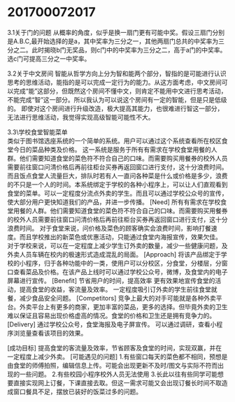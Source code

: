# 201700072017
3.1关于门的问题
从概率的角度，似乎是换一扇门更有可能中奖。假设三扇门分别是A.B.C,最开始选择的是a，其中奖率为三分之一，其他两扇门总共的中奖率为三分之二。此时揭晓b门无奖品，则c门中的中奖率为三分之二，高于a门的中奖率。选c门可提高三分之一中奖率。

3.2关于中文房间
智能从哲学方向上分为智和能两个部分，智指的是可能进行认识思考的思维活动，能指的是可以完成一定行为的能力。从这方面考虑，中文房间可以完成“能”这部分，但既然这个房间不懂中文，则肯定不能用中文进行思考活动，不能完成“智”这一部分。所以我认为可以说这个房间有一定的智能，但是只是低级的。
即使对这个房间进行升级改造，极大提高其能力，也很难进行智这一部分，无法进行思维活动，我觉得实现高级智能可能性不大。

3.3\学校食堂智能菜单\
类似于图书馆选座系统的一个简单的系统。用户可以通过这个系统查看所在校区食堂今日的菜品种类及价格。
这一系统是服务于所有有需求在学校食堂用餐的人群。他们需要知道食堂的菜色符不符合自己的口味。而需要购买用餐券的校外人员需要前往窗口问清价格后再前往柜台买券再返回窗口进行支付，这十分浪费时间。而且饭点食堂人流量巨大，排队时若有人一直问各种菜是什么或价格是多少，浪费的不只是一个人的时间。本系统绑定于学校的各种小程序上，可以让人们直观看到食堂的菜单。可以一定程度分流点外卖的学生。而且可以通过学校公众号的宣传，使大部分用户更快知道我们的产品，并进一步传播。
[Need]
所有有需求在学校食堂用餐的人群。他们需要知道食堂的菜色符不符合自己的口味。而需要购买用餐券的校外人员需要前往窗口问清价格后再前往柜台买券再返回窗口进行支付，这十分浪费时间。
对于食堂来说，问价格及菜色的顾客确实会浪费时间，影响打餐速度。而且学校推出的新菜色或优惠活动，只能通过食堂内海报宣传，效果欠佳。
对于学校来说，可以在一定程度上减少学生订外卖的数量，减少一些健康问题，及外卖人员车辆在校内的极速形式造成混乱的局面。
[Approach]
将该产品绑定于学校的小程序，归于各种功能中的一类，使用户可以分校区，分食堂，分楼层，分窗口查看菜品及价格。在该产品上线时可以通过学校公众号，微博，及食堂内的电子屏幕进行宣传。
[Benefit]
节省用户的时间，提高效率
更有效果地宣传食堂的活动，提高食堂的收益，客流量及效率。
一定程度吸引订外卖的学生前往食堂就餐，减少食品安全问题。
[Competitors]
竞争上最大的对手可能就是各种外卖平台。外卖平台上有更多的商家，更加丰富的菜品，更多的选择。但毕竟外卖的卫生难以保证且容易出现价格虚高的情况。食堂的价格和卫生还是拥有竞争力的。
[Delivery]
通过学校公众号，食堂海报及电子屏宣传。
可以通过调研，查看小程序浏览量查看该项目的效果。


[成功目标]
提高食堂的客流量及效率，节省顾客及食堂的时间，实现双赢，并在一定程度上减少外卖。
[可能遇见的问题]
1.有些窗口每天的菜色都不相同，预想是由食堂的师傅拍照，编辑信息上传。可能会出现更新不及时/图文与实际不符而出现的一些问题。
2.有些校园小程序校外人员无法使用
3.长此以往有些同学可能想要直接实现网上订餐，下课直接去取。但这一需求可能又会出现订餐长时间不取造成窗口餐具不足，摆放已装好的饭菜过多的问题。
